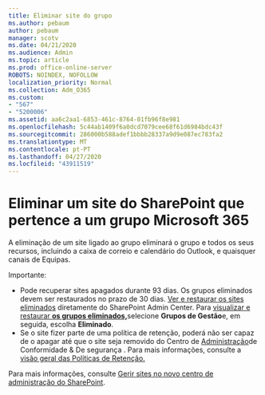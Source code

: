 ```yaml
---
title: Eliminar site do grupo
ms.author: pebaum
author: pebaum
manager: scotv
ms.date: 04/21/2020
ms.audience: Admin
ms.topic: article
ms.prod: office-online-server
ROBOTS: NOINDEX, NOFOLLOW
localization_priority: Normal
ms.collection: Adm_O365
ms.custom:
- "567"
- "5200006"
ms.assetid: aa6c2aa1-6853-461c-8764-01fb96f8e981
ms.openlocfilehash: 5c44ab1409f6a0dcd7079cee68f61d6984bdc43f
ms.sourcegitcommit: 286000b588adef1bbbb28337a9d9e087ec783fa2
ms.translationtype: MT
ms.contentlocale: pt-PT
ms.lasthandoff: 04/27/2020
ms.locfileid: "43911519"
---
```

# <a name="delete-a-sharepoint-site-that-belongs-to-an-microsoft-365-group"></a>Eliminar um site do SharePoint que pertence a um grupo Microsoft 365

A eliminação de um site ligado ao grupo eliminará o grupo e todos os seus recursos, incluindo a caixa de correio e calendário do Outlook, e quaisquer canais de Equipas.
  
Importante:

- Pode recuperar sites apagados durante 93 dias. Os grupos eliminados devem ser restaurados no prazo de 30 dias. [Ver e restaurar os sites eliminados](https://admin.microsoft.com/sharepoint?page=recyclebin&modern=true) diretamente do SharePoint Admin Center. Para [visualizar e restaurar **os grupos eliminados,**](https://outlook.office.com/people/group/deleted)selecione **Grupos de Gestão**e, em seguida, escolha **Eliminado**.
- Se o site fizer parte de uma política de retenção, poderá não ser capaz de o apagar até que o site seja removido do Centro de [Administração](https://protection.office.com/?rfr=AdminCenter#/retention)de Conformidade & De segurança . Para mais informações, consulte a [visão geral das Políticas de Retenção.](https://docs.microsoft.com/office365/securitycompliance/retention-policies#content-in-onedrive-accounts-and-sharepoint-sites)
  
Para mais informações, consulte [Gerir sites no novo centro de administração do SharePoint](https://docs.microsoft.com/sharepoint/manage-sites-in-new-admin-center).
